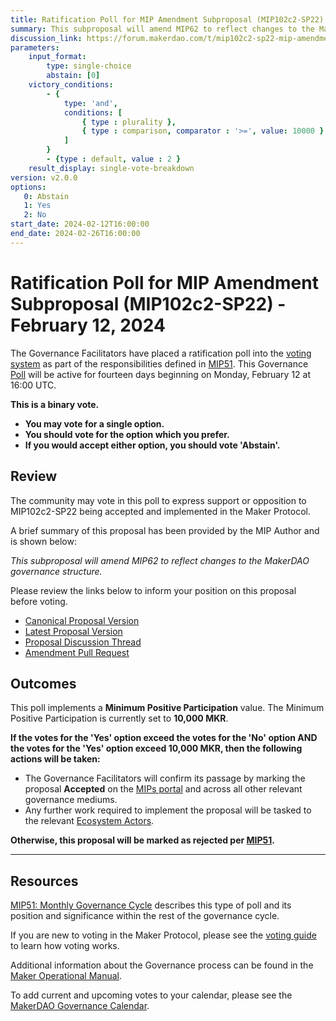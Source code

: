 ```yaml
---
title: Ratification Poll for MIP Amendment Subproposal (MIP102c2-SP22) - February 12, 2024
summary: This subproposal will amend MIP62 to reflect changes to the MakerDAO governance structure.
discussion_link: https://forum.makerdao.com/t/mip102c2-sp22-mip-amendment-subproposals/23349
parameters:
    input_format:
        type: single-choice
        abstain: [0]
    victory_conditions:
        - {
            type: 'and',
            conditions: [
                { type : plurality },
                { type : comparison, comparator : '>=', value: 10000 }
            ]
        }
        - {type : default, value : 2 }
    result_display: single-vote-breakdown
version: v2.0.0
options:
   0: Abstain
   1: Yes
   2: No
start_date: 2024-02-12T16:00:00
end_date: 2024-02-26T16:00:00
---
```

# Ratification Poll for MIP Amendment Subproposal (MIP102c2-SP22) - February 12, 2024

The Governance Facilitators have placed a ratification poll into the [voting system](https://vote.makerdao.com/polling) as part of the responsibilities defined in [MIP51](https://mips.makerdao.com/mips/details/MIP51). This Governance [Poll](https://manual.makerdao.com/governance/governance-cycle/weekly-governance-cycle#weekly-governance-cycle-definitions-mip16c1) will be active for fourteen days beginning on Monday, February 12 at 16:00 UTC.

**This is a binary vote.**
- **You may vote for a single option.**
- **You should vote for the option which you prefer.**
- **If you would accept either option, you should vote 'Abstain'.**

## Review

The community may vote in this poll to express support or opposition to MIP102c2-SP22 being accepted and implemented in the Maker Protocol.

A brief summary of this proposal has been provided by the MIP Author and is shown below:

*This subproposal will amend MIP62 to reflect changes to the MakerDAO governance structure.*

Please review the links below to inform your position on this proposal before voting.
* [Canonical Proposal Version](https://github.com/makerdao/mips/blob/9bd6daa53ca010a062f1b239e76af694499e6a40/MIP102/MIP102c2-Subproposals/MIP102c2-SP22.md)
* [Latest Proposal Version](https://mips.makerdao.com/mips/details/MIP102c2SP22)
* [Proposal Discussion Thread](https://forum.makerdao.com/t/mip102c2-sp22-mip-amendment-subproposals/23349)
* [Amendment Pull Request](https://github.com/makerdao/mips/pull/1050)

## Outcomes

This poll implements a **Minimum Positive Participation** value. The Minimum Positive Participation is currently set to **10,000 MKR**.

**If the votes for the 'Yes' option exceed the votes for the 'No' option AND the votes for the 'Yes' option exceed 10,000 MKR, then the following actions will be taken:**
* The Governance Facilitators will confirm its passage by marking the proposal **Accepted** on the [MIPs portal](https://mips.makerdao.com/mips/list) and across all other relevant governance mediums.
* Any further work required to implement the proposal will be tasked to the relevant [Ecosystem Actors](https://mips.makerdao.com/mips/details/MIP101#7-professional-actors).

**Otherwise, this proposal will be marked as rejected per [MIP51](https://mips.makerdao.com/mips/details/MIP51#mip51c2-ratification-poll).**

---

## Resources

[MIP51: Monthly Governance Cycle](https://mips.makerdao.com/mips/details/MIP51) describes this type of poll and its position and significance within the rest of the governance cycle.

If you are new to voting in the Maker Protocol, please see the [voting guide](https://manual.makerdao.com/governance/voting-in-makerdao/on-chain-governance) to learn how voting works.

Additional information about the Governance process can be found in the [Maker Operational Manual](https://manual.makerdao.com).

To add current and upcoming votes to your calendar, please see the [MakerDAO Governance Calendar](https://manual.makerdao.com/makerdao/calendars/governance-calendar).
